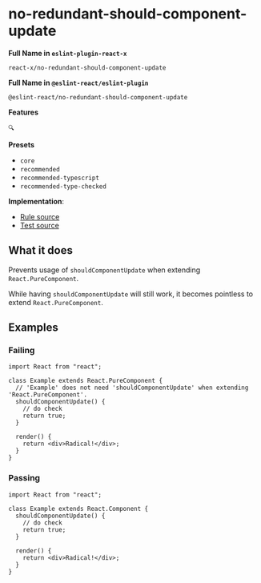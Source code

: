 # no-redundant-should-component-update

**Full Name in `eslint-plugin-react-x`**

```plain copy
react-x/no-redundant-should-component-update
```

**Full Name in `@eslint-react/eslint-plugin`**

```plain copy
@eslint-react/no-redundant-should-component-update
```

**Features**

`🔍`

**Presets**

- `core`
- `recommended`
- `recommended-typescript`
- `recommended-type-checked`

**Implementation**:

- [Rule source](https://github.com/Rel1cx/eslint-react/tree/main/packages/plugins/eslint-plugin-react-x/src/rules/no-redundant-should-component-update.ts)
- [Test source](https://github.com/Rel1cx/eslint-react/tree/main/packages/plugins/eslint-plugin-react-x/src/rules/no-redundant-should-component-update.spec.ts)

## What it does

Prevents usage of `shouldComponentUpdate` when extending `React.PureComponent`.

While having `shouldComponentUpdate` will still work, it becomes pointless to extend `React.PureComponent`.

## Examples

### Failing

```tsx
import React from "react";

class Example extends React.PureComponent {
  // 'Example' does not need 'shouldComponentUpdate' when extending 'React.PureComponent'.
  shouldComponentUpdate() {
    // do check
    return true;
  }

  render() {
    return <div>Radical!</div>;
  }
}
```

### Passing

```tsx
import React from "react";

class Example extends React.Component {
  shouldComponentUpdate() {
    // do check
    return true;
  }

  render() {
    return <div>Radical!</div>;
  }
}
```
